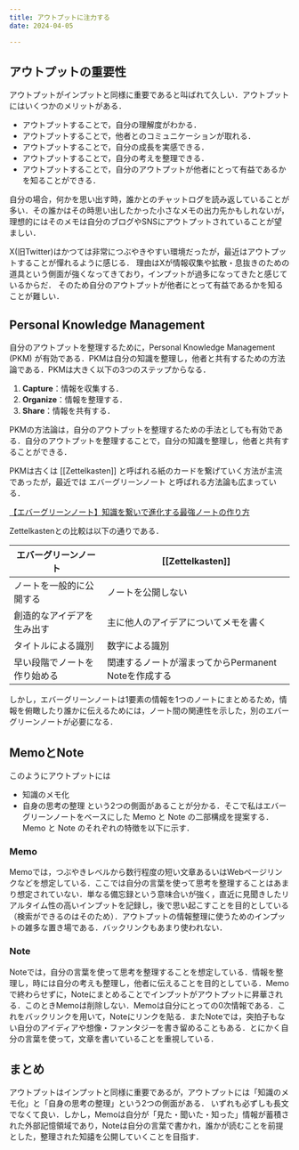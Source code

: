 ```yaml
---
title: アウトプットに注力する
date: 2024-04-05

---
```


## アウトプットの重要性
アウトプットがインプットと同様に重要であると叫ばれて久しい．アウトプットにはいくつかのメリットがある．
 - アウトプットすることで，自分の理解度がわかる．
 - アウトプットすることで，他者とのコミュニケーションが取れる．
 - アウトプットすることで，自分の成長を実感できる．
 - アウトプットすることで，自分の考えを整理できる．
 - アウトプットすることで，自分のアウトプットが他者にとって有益であるかを知ることができる．

自分の場合，何かを思い出す時，誰かとのチャットログを読み返していることが多い．その誰かはその時思い出したかった小さなメモの出力先かもしれないが，理想的にはそのメモは自分のブログやSNSにアウトプットされていることが望ましい．

X(旧Twitter)はかつては非常につぶやきやすい環境だったが，最近はアウトプットすることが憚れるように感じる．
理由はXが情報収集や拡散・息抜きのための道具という側面が強くなってきており，インプットが過多になってきたと感じているからだ．
そのため自分のアウトプットが他者にとって有益であるかを知ることが難しい．


## Personal Knowledge Management
自分のアウトプットを整理するために，Personal Knowledge Management (PKM) が有効である．PKMは自分の知識を整理し，他者と共有するための方法論である．PKMは大きく以下の3つのステップからなる．

1. **Capture**：情報を収集する．
2. **Organize**：情報を整理する．
3. **Share**：情報を共有する．

PKMの方法論は，自分のアウトプットを整理するための手法としても有効である．自分のアウトプットを整理することで，自分の知識を整理し，他者と共有することができる．

PKMは古くは [[Zettelkasten]] と呼ばれる紙のカードを繋げていく方法が主流であったが，最近では エバーグリーンノート と呼ばれる方法論も広まっている．

[【エバーグリーンノート】知識を繋いで進化する最強ノートの作り方](https://iketerumens.com/evergree-notes/#google_vignette)

Zettelkastenとの比較は以下の通りである．

|エバーグリーンノート|[[Zettelkasten]] |
|---|---|
|ノートを一般的に公開する|ノートを公開しない|
|創造的なアイデアを生み出す|主に他人のアイデアについてメモを書く|
|タイトルによる識別|数字による識別|
|早い段階でノートを作り始める|関連するノートが溜まってからPermanent Noteを作成する|


しかし，エバーグリーンノートは1要素の情報を1つのノートにまとめるため，情報を俯瞰したり誰かに伝えるためには，ノート間の関連性を示した，別のエバーグリーンノートが必要になる．


## MemoとNote
このようにアウトプットには
 - 知識のメモ化
 - 自身の思考の整理
という2つの側面があることが分かる．そこで私はエバーグリーンノートをベースにした Memo と Note の二部構成を提案する．Memo と Note のそれぞれの特徴を以下に示す．

### Memo
Memoでは，つぶやきレベルから数行程度の短い文章あるいはWebページリンクなどを想定している．ここでは自分の言葉を使って思考を整理することはあまり想定されていない．単なる備忘録という意味合いが強く，直近に見聞きしたリアルタイム性の高いインプットを記録し，後で思い起こすことを目的としている（検索ができるのはそのため）．アウトプットの情報整理に使うためのインプットの雑多な置き場である．バックリンクもあまり使われない．

### Note
Noteでは，自分の言葉を使って思考を整理することを想定している．情報を整理し，時には自分の考えも整理し，他者に伝えることを目的としている．Memoで終わらせずに，Noteにまとめることでインプットがアウトプットに昇華される．このときMemoは削除しない．Memoは自分にとっての0次情報である．これをバックリンクを用いて，Noteにリンクを貼る．またNoteでは，突拍子もない自分のアイディアや想像・ファンタジーを書き留めることもある．とにかく自分の言葉を使って，文章を書いていることを重視している．

## まとめ
アウトプットはインプットと同様に重要であるが，アウトプットには「知識のメモ化」と「自身の思考の整理」という2つの側面がある．
いずれも必ずしも長文でなくて良い．しかし，Memoは自分が「見た・聞いた・知った」情報が蓄積された外部記憶領域であり，Noteは自分の言葉で書かれ，誰かが読むことを前提とした，整理された知譆を公開していくことを目指す．
